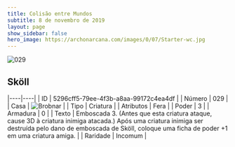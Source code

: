 ```yaml
---
title: Colisão entre Mundos
subtitle: 8 de novembro de 2019
layout: page
show_sidebar: false
hero_image: https://archonarcana.com/images/0/07/Starter-wc.jpg
---
```


![029](https://cdn.keyforgegame.com/media/card_front/pt/452_029_CP9PQQ59W4WP_pt.png)

## Sköll

|----|----|
| ID | 5296cff5-79ee-4f3b-a8aa-99172c4ea4df |
| Número | 029 |
| Casa | ![Brobnar](https://archonarcana.com/images/thumb/e/e0/Brobnar.png/22px-Brobnar.png "Brobnar") |
| Tipo | Criatura |
| Atributos | Fera |
| Poder | 3 |
| Armadura | 0 |
| Texto | Emboscada 3. (Antes que esta criatura ataque, cause 3D à criatura inimiga atacada.) Após uma criatura inimiga ser destruída pelo dano de emboscada de Sköll, coloque uma ficha de poder +1 em  uma criatura amiga. |
| Raridade | Incomum |
